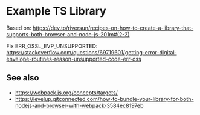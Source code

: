 # Example TS Library

Based on: <https://dev.to/riversun/recipes-on-how-to-create-a-library-that-supports-both-browser-and-node-js-201m#(2-2)>

Fix ERR_OSSL_EVP_UNSUPPORTED: <https://stackoverflow.com/questions/69719601/getting-error-digital-envelope-routines-reason-unsupported-code-err-oss>

## See also

- <https://webpack.js.org/concepts/targets/>
- <https://levelup.gitconnected.com/how-to-bundle-your-library-for-both-nodejs-and-browser-with-webpack-3584ec8197eb>
